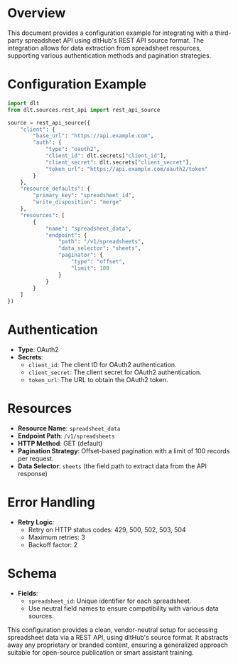 # Overview

This document provides a configuration example for integrating with a third-party spreadsheet API using dltHub's REST API source format. The integration allows for data extraction from spreadsheet resources, supporting various authentication methods and pagination strategies.

# Configuration Example

```python
import dlt
from dlt.sources.rest_api import rest_api_source

source = rest_api_source({
    "client": {
        "base_url": "https://api.example.com",
        "auth": {
            "type": "oauth2",
            "client_id": dlt.secrets["client_id"],
            "client_secret": dlt.secrets["client_secret"],
            "token_url": "https://api.example.com/oauth2/token"
        }
    },
    "resource_defaults": {
        "primary_key": "spreadsheet_id",
        "write_disposition": "merge"
    },
    "resources": [
        {
            "name": "spreadsheet_data",
            "endpoint": {
                "path": "/v1/spreadsheets",
                "data_selector": "sheets",
                "paginator": {
                    "type": "offset",
                    "limit": 100
                }
            }
        }
    ]
})
```

# Authentication

- **Type**: OAuth2
- **Secrets**: 
  - `client_id`: The client ID for OAuth2 authentication.
  - `client_secret`: The client secret for OAuth2 authentication.
  - `token_url`: The URL to obtain the OAuth2 token.

# Resources

- **Resource Name**: `spreadsheet_data`
- **Endpoint Path**: `/v1/spreadsheets`
- **HTTP Method**: GET (default)
- **Pagination Strategy**: Offset-based pagination with a limit of 100 records per request.
- **Data Selector**: `sheets` (the field path to extract data from the API response)

# Error Handling

- **Retry Logic**: 
  - Retry on HTTP status codes: 429, 500, 502, 503, 504
  - Maximum retries: 3
  - Backoff factor: 2

# Schema

- **Fields**: 
  - `spreadsheet_id`: Unique identifier for each spreadsheet.
  - Use neutral field names to ensure compatibility with various data sources.

This configuration provides a clean, vendor-neutral setup for accessing spreadsheet data via a REST API, using dltHub's source format. It abstracts away any proprietary or branded content, ensuring a generalized approach suitable for open-source publication or smart assistant training.